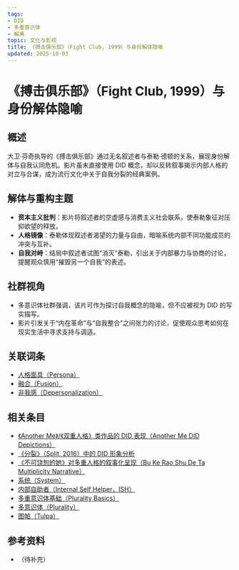 ```yaml
---
tags:
- DID
- 多重意识体
- 解离
topic: 文化与影视
title: 《搏击俱乐部》（Fight Club, 1999）与身份解体隐喻
updated: 2025-10-03
---
```


# 《搏击俱乐部》（Fight Club, 1999）与身份解体隐喻

## 概述

大卫·芬奇执导的《搏击俱乐部》通过无名叙述者与泰勒·德顿的关系，展现身份解体与自我认同危机。影片虽未直接使用 DID 概念，却以反转叙事揭示内部人格的对立与合谋，成为流行文化中关于自我分裂的经典案例。

## 解体与重构主题

- **资本主义批判**：影片将叙述者的空虚感与消费主义社会联系，使泰勒象征对压抑欲望的释放。
- **人格镜像**：泰勒体现叙述者渴望的力量与自由，暗喻系统内部不同功能成员的冲突与互补。
- **自我对峙**：结局中叙述者试图“消灭”泰勒，引出关于内部暴力与协商的讨论，提醒观众慎用“摧毁另一个自我”的表述。

## 社群视角

- 多意识体社群强调，该片可作为探讨自我概念的隐喻，但不应被视为 DID 的写实描写。
- 影片引发关于“内在革命”与“自我整合”之间张力的讨论，促使观众思考如何在现实生活中寻求支持与调适。

## 关联词条

- [人格面具（Persona）](entries/Persona.md)
- [融合（Fusion）](entries/Fusion.md)
- [非我感（Depersonalization）](entries/Depersonalization.md)

## 相关条目

- [《Another Me》/《双重人格》类作品的 DID 表现（Another Me DID Depictions）](/entries/Another-Me-DID-Depictions.md)
- [《分裂》（Split, 2016）中的 DID 形象分析](/entries/Split-2016-DID-Representation.md)
- [《不可饶恕的她》对多重人格的叙事化呈现（Bu Ke Rao Shu De Ta Multiplicity Narrative）](/entries/Bu-Ke-Raoshu-De-Ta-Multiplicity-Narrative.md)
- [系统（System）](/entries/System.md)
- [内部自助者（Internal Self Helper，ISH）](/entries/Internal-Self-Helper-ISH.md)
- [多重意识体基础（Plurality Basics）](/entries/Plurality-Basics.md)
- [多意识体（Plurality）](/entries/Plurality.md)
- [图帕（Tulpa）](/entries/Tulpa.md)

## 参考资料

- （待补充）
